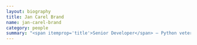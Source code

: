 ```yaml
---
layout: biography
title: Jan Carel Brand
name: jan-carel-brand
category: people
summary: "<span itemprop='title'>Senior Developer</span> — Python veteran, JavaScript expert, XMPP helmsman, patterns analyst and a sound sceptic of the digital community."
---
```


